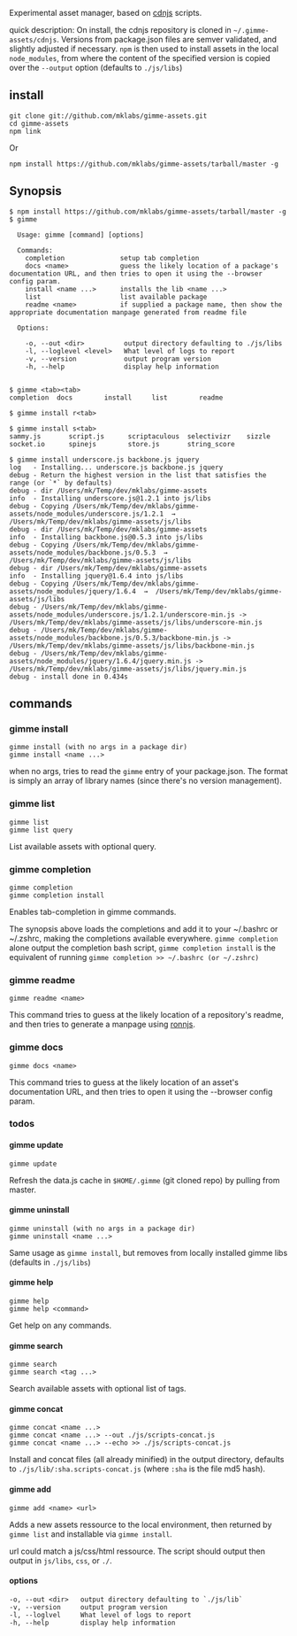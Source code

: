 
Experimental asset manager, based on [cdnjs](https://github.com/cdnjs/cdnjs) scripts.

quick description: On install, the cdnjs repository is cloned in
`~/.gimme-assets/cdnjs`. Versions from package.json files are semver
validated, and slightly adjusted if necessary. `npm` is then used to
install assets in the local `node_modules`, from where the content of
the specified version is copied over the `--output` option (defaults to
`./js/libs`)

## install

    git clone git://github.com/mklabs/gimme-assets.git
    cd gimme-assets
    npm link

Or

    npm install https://github.com/mklabs/gimme-assets/tarball/master -g

## Synopsis

    $ npm install https://github.com/mklabs/gimme-assets/tarball/master -g
    $ gimme

      Usage: gimme [command] [options]

      Commands:
        completion              setup tab completion
        docs <name>             guess the likely location of a package's documentation URL, and then tries to open it using the --browser config param.
        install <name ...>      installs the lib <name ...>
        list                    list available package
        readme <name>           if supplied a package name, then show the appropriate documentation manpage generated from readme file

      Options:

        -o, --out <dir>          output directory defaulting to ./js/libs
        -l, --loglevel <level>   What level of logs to report
        -v, --version            output program version
        -h, --help               display help information


    $ gimme <tab><tab>
    completion  docs        install     list        readme

    $ gimme install r<tab>

    $ gimme install s<tab>
    sammy.js       script.js      scriptaculous  selectivizr    sizzle         socket.io      spinejs        store.js       string_score

    $ gimme install underscore.js backbone.js jquery
    log   - Installing... underscore.js backbone.js jquery
    debug - Return the highest version in the list that satisfies the range (or `*` by defaults)
    debug - dir /Users/mk/Temp/dev/mklabs/gimme-assets
    info  - Installing underscore.js@1.2.1 into js/libs
    debug - Copying /Users/mk/Temp/dev/mklabs/gimme-assets/node_modules/underscore.js/1.2.1  →  /Users/mk/Temp/dev/mklabs/gimme-assets/js/libs
    debug - dir /Users/mk/Temp/dev/mklabs/gimme-assets
    info  - Installing backbone.js@0.5.3 into js/libs
    debug - Copying /Users/mk/Temp/dev/mklabs/gimme-assets/node_modules/backbone.js/0.5.3  →  /Users/mk/Temp/dev/mklabs/gimme-assets/js/libs
    debug - dir /Users/mk/Temp/dev/mklabs/gimme-assets
    info  - Installing jquery@1.6.4 into js/libs
    debug - Copying /Users/mk/Temp/dev/mklabs/gimme-assets/node_modules/jquery/1.6.4  →  /Users/mk/Temp/dev/mklabs/gimme-assets/js/libs
    debug - /Users/mk/Temp/dev/mklabs/gimme-assets/node_modules/underscore.js/1.2.1/underscore-min.js -> /Users/mk/Temp/dev/mklabs/gimme-assets/js/libs/underscore-min.js
    debug - /Users/mk/Temp/dev/mklabs/gimme-assets/node_modules/backbone.js/0.5.3/backbone-min.js -> /Users/mk/Temp/dev/mklabs/gimme-assets/js/libs/backbone-min.js
    debug - /Users/mk/Temp/dev/mklabs/gimme-assets/node_modules/jquery/1.6.4/jquery.min.js -> /Users/mk/Temp/dev/mklabs/gimme-assets/js/libs/jquery.min.js
    debug - install done in 0.434s

## commands

### gimme install

    gimme install (with no args in a package dir)
    gimme install <name ...>

when no args, tries to read the `gimme` entry of your package.json.
The format is simply an array of library names (since there's no
version management).

### gimme list

    gimme list
    gimme list query

List available assets with optional query.

### gimme completion

    gimme completion
    gimme completion install

Enables tab-completion in gimme commands.

The synopsis above loads the completions and add it to your ~/.bashrc or
~/.zshrc, making the completions available everywhere. `gimme
completion` alone output the completion bash script, `gimme completion
install` is the equivalent of running `gimme completion >> ~/.bashrc
(or ~/.zshrc)`

### gimme readme

    gimme readme <name>

This command tries to guess at the likely location of a repository's
readme, and then tries to generate a manpage using [ronnjs](https://github.com/kapouer/ronnjs).


### gimme docs

    gimme docs <name>

This command tries to guess at the likely location of an asset's documentation URL, and then tries to open it using the --browser config param.


### todos

#### gimme update

    gimme update

Refresh the data.js cache in `$HOME/.gimme` (git cloned repo) by pulling from master.

#### gimme uninstall

    gimme uninstall (with no args in a package dir)
    gimme uninstall <name ...>

Same usage as `gimme install`, but removes from locally installed
gimme libs (defaults in `./js/libs`)

#### gimme help

    gimme help
    gimme help <command>

Get help on any commands.

#### gimme search

    gimme search
    gimme search <tag ...>

Search available assets with optional list of tags.

#### gimme concat

    gimme concat <name ...>
    gimme concat <name ...> --out ./js/scripts-concat.js
    gimme concat <name ...> --echo >> ./js/scripts-concat.js

Install and concat files (all already minified) in the output directory,
defaults to `./js/lib/:sha.scripts-concat.js` (where `:sha` is the file
md5 hash).

#### gimme add

    gimme add <name> <url>

Adds a new assets ressource to the local environment, then returned by
`gimme list` and installable via `gimme install`.

url could match a js/css/html ressource. The script should output then
output in `js/libs`, `css`, or `./`.


#### options

    -o, --out <dir>   output directory defaulting to `./js/lib`
    -v, --version     output program version
    -l, --loglvel     What level of logs to report
    -h, --help        display help information

